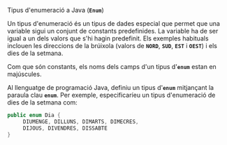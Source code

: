 Tipus d'enumeració a Java (**```Enum```**)

Un tipus d'enumeració és un tipus de dades especial que permet que una variable sigui un conjunt de constants predefinides. La variable ha de ser igual a un dels valors que s'hi hagin predefinit. Els exemples habituals inclouen les direccions de la brúixola (valors de **```NORD```**, **```SUD```**, **```EST```** i **```OEST```**) i els dies de la setmana.

Com que són constants, els noms dels camps d'un tipus d'**```enum```** estan en majúscules.

Al llenguatge de programació Java, definiu un tipus d'**```enum```** mitjançant la paraula clau **```enum```**. Per exemple, especificaríeu un tipus d'enumeració de dies de la setmana com:

```java
public enum Dia {
     DIUMENGE, DILLUNS, DIMARTS, DIMECRES,
     DIJOUS, DIVENDRES, DISSABTE
}
```


